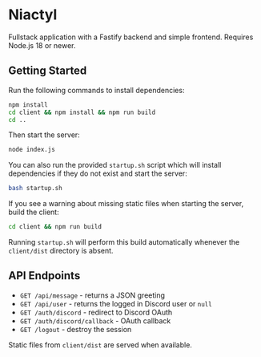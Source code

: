 # Niactyl

Fullstack application with a Fastify backend and simple frontend. Requires Node.js 18 or newer.

## Getting Started

Run the following commands to install dependencies:

```bash
npm install
cd client && npm install && npm run build
cd ..
```

Then start the server:

```bash
node index.js
```

You can also run the provided `startup.sh` script which will install dependencies if they do not exist and start the server:

```bash
bash startup.sh
```

If you see a warning about missing static files when starting the server, build the client:

```bash
cd client && npm run build
```

Running `startup.sh` will perform this build automatically whenever the `client/dist` directory is absent.

## API Endpoints

- `GET /api/message` - returns a JSON greeting
- `GET /api/user` - returns the logged in Discord user or `null`
- `GET /auth/discord` - redirect to Discord OAuth
- `GET /auth/discord/callback` - OAuth callback
- `GET /logout` - destroy the session

Static files from `client/dist` are served when available.
